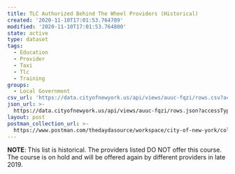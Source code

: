 ```yaml
---
title: TLC Authorized Behind The Wheel Providers (Historical)
created: '2020-11-10T17:01:53.764789'
modified: '2020-11-10T17:01:53.764800'
state: active
type: dataset
tags:
  - Education
  - Provider
  - Taxi
  - Tlc
  - Training
groups:
  - Local Government
csv_url: 'https://data.cityofnewyork.us/api/views/auuc-fqzi/rows.csv?accessType=DOWNLOAD'
json_url: >-
  https://data.cityofnewyork.us/api/views/auuc-fqzi/rows.json?accessType=DOWNLOAD
layout: post
postman_collection_url: >-
  https://www.postman.com/thedaydasource/workspace/city-of-new-york/collection/15909983-9df8617e-cbf3-4644-864c-e1ceea6e3e0f
---
```

**NOTE**: This list is historical. The providers listed DO NOT offer this course. The course is on hold and will be offered again by different providers in late 2019.
